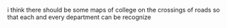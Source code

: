 i think there should be some maps of college on the crossings of roads so that each and every department can be recognize
